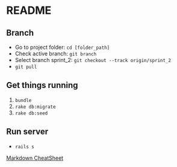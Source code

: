 # README

## Branch
* Go to project folder: `cd [folder_path]`
* Check active branch: `git branch`
* Select branch sprint_2: `git checkout --track origin/sprint_2`
* `git pull`

## Get things running
1. `bundle`
2. `rake db:migrate`
3. `rake db:seed`

## Run server
* `rails s`

[Markdown CheatSheet](https://github.com/adam-p/markdown-here/wiki/Markdown-Cheatsheet)